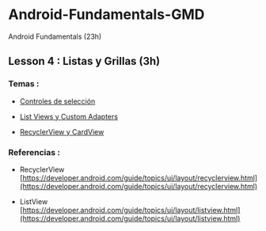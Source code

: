 # Android-Fundamentals-GMD
Android Fundamentals (23h)

## Lesson 4 : Listas y Grillas (3h)

### Temas :

- [Controles de selección](https://github.com/TeclaLabsPeruTraining/Android-Fundamentals-GMD/blob/Lesson4/controlesSeleccion.md) 

- [List Views y Custom Adapters](https://github.com/TeclaLabsPeruTraining/Android-Fundamentals-GMD/blob/Lesson4/ListasyAdapters.md)

- [RecyclerView y CardView](https://github.com/TeclaLabsPeruTraining/Android-Fundamentals-GMD/blob/Lesson4/RecyclerView&CardView.md)


### Referencias :

- RecyclerView [https://developer.android.com/guide/topics/ui/layout/recyclerview.html](https://developer.android.com/guide/topics/ui/layout/recyclerview.html)

- ListView [https://developer.android.com/guide/topics/ui/layout/listview.html](https://developer.android.com/guide/topics/ui/layout/listview.html)
